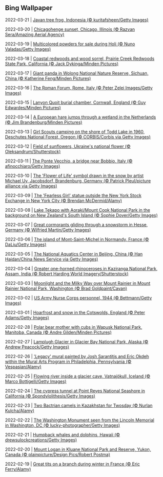 ## Bing Wallpaper
2022-03-21 | [Javan tree frog, Indonesia (© kuritafsheen/Getty Images)](./wallpaper/2022-03-21.jpg) 

2022-03-20 | [Chicagohenge sunset, Chicago, Illinois (© Razvan Sera/Amazing Aerial Agency)](./wallpaper/2022-03-20.jpg) 

2022-03-19 | [Multicolored powders for sale during Holi (© Nuno Valadas/Getty Images)](./wallpaper/2022-03-19.jpg) 

2022-03-18 | [Coastal redwoods and wood sorrel, Prairie Creek Redwoods State Park, California (© Jack Dykinga/Minden Pictures)](./wallpaper/2022-03-18.jpg) 

2022-03-17 | [Giant panda in Wolong National Nature Reserve, Sichuan, China (© Katherine Feng/Minden Pictures)](./wallpaper/2022-03-17.jpg) 

2022-03-16 | [The Roman Forum, Rome, Italy (© Peter Zelei Images/Getty Images)](./wallpaper/2022-03-16.jpg) 

2022-03-15 | [Lanyon Quoit burial chamber, Cornwall, England (© Guy Edwardes/Minden Pictures)](./wallpaper/2022-03-15.jpg) 

2022-03-14 | [A European hare jumps through a wetland in the Netherlands (© Jim Brandenburg/Minden Pictures)](./wallpaper/2022-03-14.jpg) 

2022-03-13 | [Girl Scouts camping on the shore of Todd Lake in 1960, Deschutes National Forest, Oregon (© CORBIS/Corbis via Getty Images)](./wallpaper/2022-03-13.jpg) 

2022-03-12 | [Field of sunflowers, Ukraine's national flower (© Oleksandrum/Shutterstock)](./wallpaper/2022-03-12.jpg) 

2022-03-11 | [The Ponte Vecchio, a bridge near Bobbio, Italy (© afinocchiaro/Getty Images)](./wallpaper/2022-03-11.jpg) 

2022-03-10 | [The 'Flower of Life' symbol drawn in the snow by artist Michael Uy, Jacobsdorf, Brandenburg, Germany (© Patrick Pleul/picture alliance via Getty Images)](./wallpaper/2022-03-10.jpg) 

2022-03-09 | [The 'Fearless Girl' statue outside the New York Stock Exchange in New York City (© Brendan McDermid/Alamy)](./wallpaper/2022-03-09.jpg) 

2022-03-08 | [Lake Tekapo with Aoraki/Mount Cook National Park in the background on New Zealand's South Island (© Sophie Dover/Getty Images)](./wallpaper/2022-03-08.jpg) 

2022-03-07 | [Great cormorants gliding through a snowstorm in Hesse, Germany (© Wilfried Martin/Getty Images)](./wallpaper/2022-03-07.jpg) 

2022-03-06 | [The island of Mont-Saint-Michel in Normandy, France (© DaLiu/Getty Images)](./wallpaper/2022-03-06.jpg) 

2022-03-05 | [The National Aquatics Center in Beijing, China (© Han Haidan/China News Service via Getty Images)](./wallpaper/2022-03-05.jpg) 

2022-03-04 | [Greater one-horned rhinoceroses in Kaziranga National Park, Assam, India (© Robert Harding World Imagery/Shutterstock)](./wallpaper/2022-03-04.jpg) 

2022-03-03 | [Moonlight and the Milky Way over Mount Rainier in Mount Rainier National Park, Washington (© Brad Goldpaint/Cavan)](./wallpaper/2022-03-03.jpg) 

2022-03-02 | [US Army Nurse Corps personnel, 1944 (© Bettmann/Getty Images)](./wallpaper/2022-03-02.jpg) 

2022-03-01 | [Hoarfrost and snow in the Cotswolds, England (© Peter Adams/Getty Images)](./wallpaper/2022-03-01.jpg) 

2022-02-28 | [Polar bear mother with cubs in Wapusk National Park, Manitoba, Canada (© Andre Gilden/Minden Pictures)](./wallpaper/2022-02-28.jpg) 

2022-02-27 | [Lamplugh Glacier in Glacier Bay National Park, Alaska (© Andrew Peacock/Getty Images)](./wallpaper/2022-02-27.jpg) 

2022-02-26 | ['Legacy' mural painted by Josh Sarantitis and Eric Okdeh within the Mural Arts Program in Philadelphia, Pennsylvania (© Vespasian/Alamy)](./wallpaper/2022-02-26.jpg) 

2022-02-25 | [Flowing river inside a glacier cave, Vatnajökull, Iceland (© Marco Bottigelli/Getty Images)](./wallpaper/2022-02-25.jpg) 

2022-02-24 | [The cypress tunnel at Point Reyes National Seashore in California (© Spondylolithesis/Getty Images)](./wallpaper/2022-02-24.jpg) 

2022-02-23 | [Two Bactrian camels in Kazakhstan for Twosday (© Nurlan Kulcha/Alamy)](./wallpaper/2022-02-23.jpg) 

2022-02-22 | [The Washington Monument seen from the Lincoln Memorial in Washington, DC (© lucky-photographer/Getty Images)](./wallpaper/2022-02-22.jpg) 

2022-02-21 | [Humpback whales and dolphins, Hawaii (© drewsulockcreations/Getty Images)](./wallpaper/2022-02-21.jpg) 

2022-02-20 | [Mount Logan in Kluane National Park and Reserve, Yukon, Canada (© plainpicture/Design Pics/Robert Postma)](./wallpaper/2022-02-20.jpg) 

2022-02-19 | [Great tits on a branch during winter in France (© Eric Ferry/Alamy)](./wallpaper/2022-02-19.jpg) 

